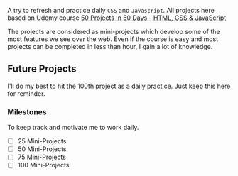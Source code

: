 
A try to refresh and practice daily `CSS` and `Javascript`. All projects here based on Udemy course [50 Projects In 50 Days - HTML, CSS & JavaScript](https://www.udemy.com/course/50-projects-50-days/)

The projects are considered as mini-projects which develop some of the most features we see over the web. Even if the course is easy and most projects can be completed in less than hour, I gain a lot of knowledge. 
## Future Projects
I'll do my best to hit the 100th project as a daily practice. Just keep this here for reminder. 
### Milestones 
To keep track and motivate me to work daily.
- [ ] 25 Mini-Projects
- [ ] 50 Mini-Projects
- [ ] 75 Mini-Projects
- [ ] 100 Mini-Projects
